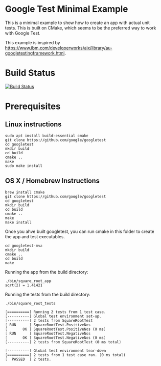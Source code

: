 # Google Test Minimal Example

This is a minimal example to show how to create an app with actual unit tests.
This is built on CMake, which seems to be the preferred way to work with Google Test.

This example is inspired by https://www.ibm.com/developerworks/aix/library/au-googletestingframework.html.

# Build Status

[![Build Status](https://travis-ci.org/gkthiruvathukal/googletest-mva.svg?branch=master)](https://travis-ci.org/gkthiruvathukal/googletest-mva)

# Prerequisites


## Linux instructions

```
sudo apt install build-essential cmake
git clone https://github.com/google/googletest
cd googletest
mkdir build
cd build
cmake ..
make
sudo make install

```

## OS X / Homebrew Instructions

```
brew install cmake
git clone https://github.com/google/googletest
cd googletest
mkdir build
cd build
cmake ..
make
make install
```

Once you ahve built googletest, you can run cmake in this folder to create the app and test executables.

```
cd googletest-mva
mkdir build
cmake ..
cd build
make

```

Running the app from the build directory:

```
./bin/square_root_app
sqrt(2) = 1.41421

```

Running the tests from the build directory:

```
./bin/square_root_tests

[==========] Running 2 tests from 1 test case.
[----------] Global test environment set-up.
[----------] 2 tests from SquareRootTest
[ RUN      ] SquareRootTest.PositiveNos
[       OK ] SquareRootTest.PositiveNos (0 ms)
[ RUN      ] SquareRootTest.NegativeNos
[       OK ] SquareRootTest.NegativeNos (0 ms)
[----------] 2 tests from SquareRootTest (0 ms total)

[----------] Global test environment tear-down
[==========] 2 tests from 1 test case ran. (0 ms total)
[  PASSED  ] 2 tests.

```
